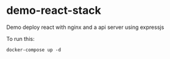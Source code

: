 # demo-react-stack

Demo deploy react with nginx and a api server using expressjs

To run this:

```
docker-compose up -d
```